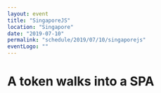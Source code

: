 ```yaml
---
layout: event
title: "SingaporeJS"
location: "Singapore"
date: "2019-07-10"
permalink: "schedule/2019/07/10/singaporejs"
eventLogo: ""
---
```

# A token walks into a SPA
